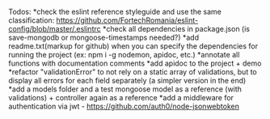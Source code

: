 Todos:
*check the eslint reference styleguide and use the same classification: https://github.com/FortechRomania/eslint-config/blob/master/.eslintrc
*check all dependencies in package.json (is save-mongodb or mongoose-timestamps needed?)
*add readme.txt(markup for github) when you can specify the dependencies for running the project (ex: npm i -g nodemon, apidoc, etc.)
*annotate all functions with documentation comments
*add apidoc to the project + demo
*refactor "validationError" to not rely on a static array of validations, but to display all errors for each field separately (a simpler version in the end)
*add a models folder and a test mongoose model as a reference (with validations) + controller again as a reference
*add a middleware for authentication via jwt - https://github.com/auth0/node-jsonwebtoken